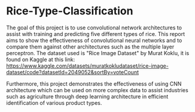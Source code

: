 # Rice-Type-Classification

The goal of this project is to use convolutional network architectures to assist with training and predicting five different types of rice. This report aims to show the effectiveness of convolutional neural networks and to compare them against other architectures such as the multiple layer perceptron. The dataset used is "Rice Image Dataset" by Murat Koklu, it is found on Kaggle at this link: https://www.kaggle.com/datasets/muratkokludataset/rice-image-dataset/code?datasetId=2049052&sortBy=voteCount

Furthermore, this project demonstrates the effectiveness of using CNN architecture which can be used on more complex data to assist industries such as agriculture through deep learning architecture in efficient identification of various product types.
